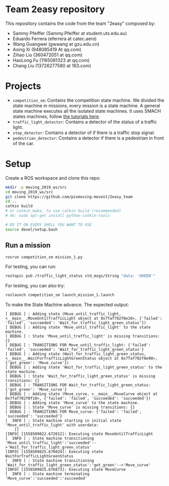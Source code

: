 # Team 2easy repository

This repository contains the code from the team "2easy" composed by:

* Sammy Pfeiffer (Sammy.Pfeiffer at student.uts.edu.au)
* Eduardo Ferrera (eferrera at catec.aero)
* Wang Guangwei (gwwang at gzu.edu.cn)
* Axing Xi (948085419 At qq.com)
* Zihao Liu (360472051 at qq.com)
* HaoLong Fu (1165081323 at qq.com)
* Chang Liu (13726277580 at 163.com)


# Projects

* `competition_sm`: Contains the competition state machine. We divided the state machine in missions, every mission is a state machine. A general state machine executes all the isolated state machines. It uses SMACH states machines, follow [the tutorials here](http://wiki.ros.org/smach/Tutorials).
* `traffic_light_detector`: Contains a detector of the status of a traffic light.
* `stop_detector`: Contains a detector of if there is a traffic stop signal.
* `pedestrian_detector`: Contains a detector if there is a pedestrian in front of the car.

# Setup

Create a ROS workspace and clone this repo:
```bash
mkdir -p moving_2019_ws/src
cd moving_2019_ws/src
git clone https://github.com/pixmoving-moveit/2easy_team
cd ..
catkin build
# or catkin_make, to use catkin build (recommended)
# do: sudo apt-get install python-catkin-tools

# DO IT ON EVERY SHELL YOU WANT TO USE
source devel/setup.bash
```



## Run a mission

```bash
rosrun competition_sm mission_1.py
```

For testing, you can run:
```bash
rostopic pub /traffic_light_status std_msgs/String "data: 'GREEN'"
```

For testing, you can also try:
```bash
roslaunch competition_sm launch_mission_1.launch
```

To make the State Machine advance. The expected output:

```
[ DEBUG ] : Adding state (Move_until_traffic_light, <__main__.MoveUntilTrafficLight object at 0x7faf702f0e10>, {'failed': 'failed', 'succeeded': 'Wait_for_traffic_light_green_status'})
[ DEBUG ] : Adding state 'Move_until_traffic_light' to the state machine.
[ DEBUG ] : State 'Move_until_traffic_light' is missing transitions: {}
[ DEBUG ] : TRANSITIONS FOR Move_until_traffic_light: {'failed': 'failed', 'succeeded': 'Wait_for_traffic_light_green_status'}
[ DEBUG ] : Adding state (Wait_for_traffic_light_green_status, <__main__.WaitForTrafficLightGreenStatus object at 0x7faf702f0e90>, {'got_green': 'Move_curve'})
[ DEBUG ] : Adding state 'Wait_for_traffic_light_green_status' to the state machine.
[ DEBUG ] : State 'Wait_for_traffic_light_green_status' is missing transitions: {}
[ DEBUG ] : TRANSITIONS FOR Wait_for_traffic_light_green_status: {'got_green': 'Move_curve'}
[ DEBUG ] : Adding state (Move_curve, <__main__.MoveCurve object at 0x7faf702f0f10>, {'failed': 'failed', 'succeeded': 'succeeded'})
[ DEBUG ] : Adding state 'Move_curve' to the state machine.
[ DEBUG ] : State 'Move_curve' is missing transitions: {}
[ DEBUG ] : TRANSITIONS FOR Move_curve: {'failed': 'failed', 'succeeded': 'succeeded'}
[  INFO ] : State machine starting in initial state 'Move_until_traffic_light' with userdata: 
    []
[INFO] [1558509822.672012]: Executing state MoveUntilTrafficLight
[  INFO ] : State machine transitioning 'Move_until_traffic_light':'succeeded'-->'Wait_for_traffic_light_green_status'
[INFO] [1558509825.676024]: Executing state WaitForTrafficLightGreenStatus
[  INFO ] : State machine transitioning 'Wait_for_traffic_light_green_status':'got_green'-->'Move_curve'
[INFO] [1558509825.676873]: Executing state MoveCurve
[  INFO ] : State machine terminating 'Move_curve':'succeeded':'succeeded'
```

